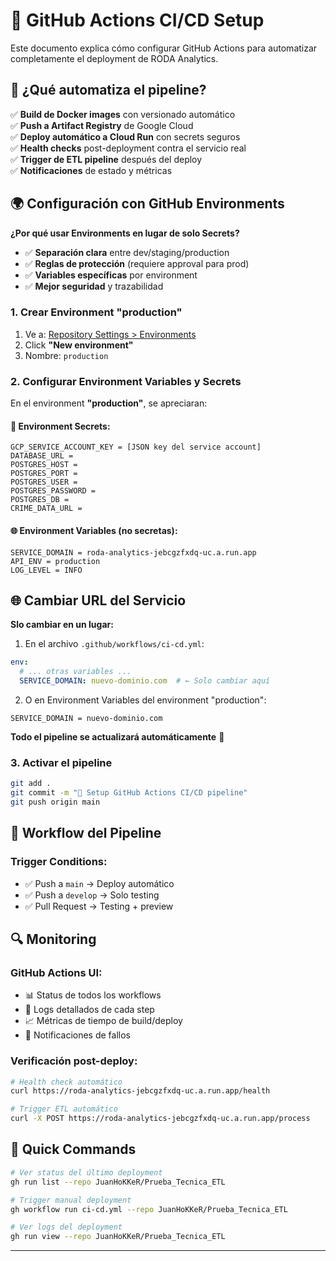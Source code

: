 # 🚀 GitHub Actions CI/CD Setup

Este documento explica cómo configurar GitHub Actions para automatizar completamente el deployment de RODA Analytics.

## 🎯 ¿Qué automatiza el pipeline?

✅ **Build de Docker images** con versionado automático  
✅ **Push a Artifact Registry** de Google Cloud  
✅ **Deploy automático a Cloud Run** con secrets seguros  
✅ **Health checks** post-deployment contra el servicio real  
✅ **Trigger de ETL pipeline** después del deploy  
✅ **Notificaciones** de estado y métricas  

## 🌍 Configuración con GitHub Environments

**¿Por qué usar Environments en lugar de solo Secrets?**
- ✅ **Separación clara** entre dev/staging/production
- ✅ **Reglas de protección** (requiere approval para prod)
- ✅ **Variables específicas** por environment
- ✅ **Mejor seguridad** y trazabilidad

### 1. Crear Environment "production"

1. Ve a: [Repository Settings > Environments](https://github.com/JuanHoKKeR/Prueba_Tecnica_ETL/settings/environments)
2. Click **"New environment"**
3. Nombre: `production`

### 2. Configurar Environment Variables y Secrets

En el environment **"production"**, se apreciaran:

#### 🔐 Environment Secrets:
```
GCP_SERVICE_ACCOUNT_KEY = [JSON key del service account]
DATABASE_URL = 
POSTGRES_HOST = 
POSTGRES_PORT = 
POSTGRES_USER = 
POSTGRES_PASSWORD = 
POSTGRES_DB = 
CRIME_DATA_URL = 
```

#### 🌐 Environment Variables (no secretas):
```
SERVICE_DOMAIN = roda-analytics-jebcgzfxdq-uc.a.run.app
API_ENV = production
LOG_LEVEL = INFO
```


## 🌐 Cambiar URL del Servicio

**Slo cambiar en un lugar:**

1. En el archivo `.github/workflows/ci-cd.yml`:
```yaml
env:
  # ... otras variables ...
  SERVICE_DOMAIN: nuevo-dominio.com  # ← Solo cambiar aquí
```

2. O en Environment Variables del environment "production":
```
SERVICE_DOMAIN = nuevo-dominio.com
```

**Todo el pipeline se actualizará automáticamente** 🎯

### 3. Activar el pipeline

```bash
git add .
git commit -m "🚀 Setup GitHub Actions CI/CD pipeline"
git push origin main
```

## 🔄 Workflow del Pipeline

### **Trigger Conditions:**
- ✅ Push a `main` → Deploy automático
- ✅ Push a `develop` → Solo testing
- ✅ Pull Request → Testing + preview


## 🔍 Monitoring

### **GitHub Actions UI:**
- 📊 Status de todos los workflows
- 📝 Logs detallados de cada step
- 📈 Métricas de tiempo de build/deploy
- 🔔 Notificaciones de fallos

### **Verificación post-deploy:**
```bash
# Health check automático
curl https://roda-analytics-jebcgzfxdq-uc.a.run.app/health

# Trigger ETL automático
curl -X POST https://roda-analytics-jebcgzfxdq-uc.a.run.app/process
```

## 🎯 Quick Commands

```bash
# Ver status del último deployment
gh run list --repo JuanHoKKeR/Prueba_Tecnica_ETL

# Trigger manual deployment
gh workflow run ci-cd.yml --repo JuanHoKKeR/Prueba_Tecnica_ETL

# Ver logs del deployment
gh run view --repo JuanHoKKeR/Prueba_Tecnica_ETL
```

---